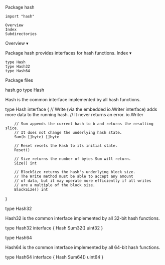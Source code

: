 
 Package hash

    import "hash"

    Overview
    Index
    Subdirectories

Overview ▾

Package hash provides interfaces for hash functions.
Index ▾

    type Hash
    type Hash32
    type Hash64

Package files

hash.go
type Hash

Hash is the common interface implemented by all hash functions.

type Hash interface {
        // Write (via the embedded io.Writer interface) adds more data to the running hash.
        // It never returns an error.
        io.Writer

        // Sum appends the current hash to b and returns the resulting slice.
        // It does not change the underlying hash state.
        Sum(b []byte) []byte

        // Reset resets the Hash to its initial state.
        Reset()

        // Size returns the number of bytes Sum will return.
        Size() int

        // BlockSize returns the hash's underlying block size.
        // The Write method must be able to accept any amount
        // of data, but it may operate more efficiently if all writes
        // are a multiple of the block size.
        BlockSize() int
}

type Hash32

Hash32 is the common interface implemented by all 32-bit hash functions.

type Hash32 interface {
        Hash
        Sum32() uint32
}

type Hash64

Hash64 is the common interface implemented by all 64-bit hash functions.

type Hash64 interface {
        Hash
        Sum64() uint64
}

